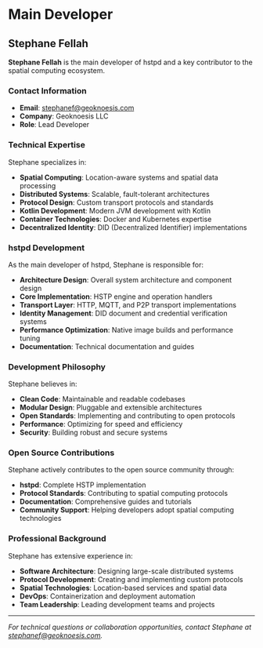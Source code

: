 # Main Developer

## Stephane Fellah

**Stephane Fellah** is the main developer of hstpd and a key contributor to the spatial computing ecosystem.

### Contact Information

- **Email**: stephanef@geoknoesis.com
- **Company**: Geoknoesis LLC
- **Role**: Lead Developer

### Technical Expertise

Stephane specializes in:

- **Spatial Computing**: Location-aware systems and spatial data processing
- **Distributed Systems**: Scalable, fault-tolerant architectures
- **Protocol Design**: Custom transport protocols and standards
- **Kotlin Development**: Modern JVM development with Kotlin
- **Container Technologies**: Docker and Kubernetes expertise
- **Decentralized Identity**: DID (Decentralized Identifier) implementations

### hstpd Development

As the main developer of hstpd, Stephane is responsible for:

- **Architecture Design**: Overall system architecture and component design
- **Core Implementation**: HSTP engine and operation handlers
- **Transport Layer**: HTTP, MQTT, and P2P transport implementations
- **Identity Management**: DID document and credential verification systems
- **Performance Optimization**: Native image builds and performance tuning
- **Documentation**: Technical documentation and guides

### Development Philosophy

Stephane believes in:

- **Clean Code**: Maintainable and readable codebases
- **Modular Design**: Pluggable and extensible architectures
- **Open Standards**: Implementing and contributing to open protocols
- **Performance**: Optimizing for speed and efficiency
- **Security**: Building robust and secure systems

### Open Source Contributions

Stephane actively contributes to the open source community through:

- **hstpd**: Complete HSTP implementation
- **Protocol Standards**: Contributing to spatial computing protocols
- **Documentation**: Comprehensive guides and tutorials
- **Community Support**: Helping developers adopt spatial computing technologies

### Professional Background

Stephane has extensive experience in:

- **Software Architecture**: Designing large-scale distributed systems
- **Protocol Development**: Creating and implementing custom protocols
- **Spatial Technologies**: Location-based services and spatial data
- **DevOps**: Containerization and deployment automation
- **Team Leadership**: Leading development teams and projects

---

*For technical questions or collaboration opportunities, contact Stephane at stephanef@geoknoesis.com.* 